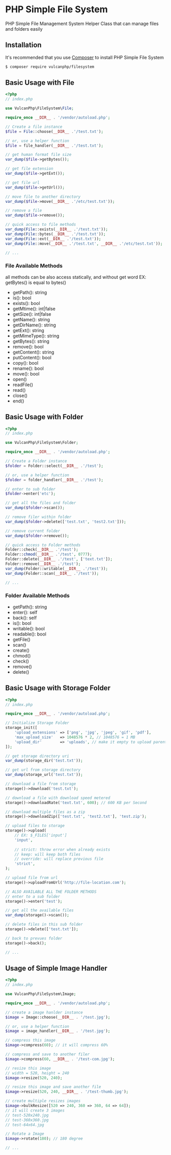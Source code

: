 # PHP Simple File System
PHP Simple File Management System Helper Class that can manage files and folders easily

## Installation

It's recommended that you use [Composer](https://getcomposer.org/) to install PHP Simple File System

```bash
$ composer require vulcanphp/filesystem
```

## Basic Usage with File

```php
<?php
// index.php

use VulcanPhp\FileSystem\File;

require_once __DIR__ . '/vendor/autoload.php';

// Create a file instance
$file = File::choose(__DIR__ .'/test.txt');

// or, use a helper function
$file = file_handler(__DIR__ .'/test.txt');

// get human format file size
var_dump($file->getBytes());

// get file extension
var_dump($file->getExt());

// get file url
var_dump($file->getUrl());

// move file to another directory
var_dump($file->move(__DIR__ .'/etc/test.txt'));

// remove a file
var_dump($file->remove());

// quick access to file methods
var_dump(File::exists(__DIR__ .'/test.txt'));
var_dump(File::bytes(__DIR__ .'/test.txt'));
var_dump(File::ext(__DIR__ .'/test.txt'));
var_dump(File::move(__DIR__ .'/test.txt', __DIR__ .'/etc/test.txt'));

// ...
```
### File Available Methods
all methods can be also access statically, and without get word EX: getBytes() is equal to bytes()
- getPath(): string
- is(): bool
- exists(): bool
- getMtime(): int|false
- getSize(): int|false
- getName(): string
- getDirName(): string
- getExt(): string
- getMimeType(): string
- getBytes(): string
- remove(): bool
- getContent(): string
- putContent(): bool
- copy(): bool
- rename(): bool
- move(): bool
- open()
- readFile()
- read()
- close()
- end()

## Basic Usage with Folder

```php
<?php
// index.php

use VulcanPhp\FileSystem\Folder;

require_once __DIR__ . '/vendor/autoload.php';

// Create a Folder instance
$folder = Folder::select(__DIR__ .'/test');

// or, use a helper function
$folder = folder_handler(__DIR__ .'/test');

// enter to sub folder
$folder->enter('etc');

// get all the files and folder
var_dump($folder->scan());

// remove filer within folder
var_dump($folder->delete(['test.txt', 'test2.txt']));

// remove current folder
var_dump($folder->remove());

// quick access to Folder methods
Folder::check(__DIR__ .'/test');
Folder::chmod(__DIR__ .'/test', 0777);
Folder::delete(__DIR__ .'/test', ['text.txt']);
Folder::remove(__DIR__ .'/test');
var_dump(Folder::writable(__DIR__ .'/test'));
var_dump(Folder::scan(__DIR__ .'/test'));

// ...
```
### Folder Available Methods
- getPath(): string
- enter(): self
- back(): self
- is(): bool
- writable(): bool
- readable(): bool
- getFile()
- scan()
- create()
- chmod()
- check()
- remove()
- delete()

## Basic Usage with Storage Folder

```php
<?php
// index.php

require_once __DIR__ . '/vendor/autoload.php';

// Initialize Storage Folder
storage_init([
    'upload_extensions' => ['png', 'jpg', 'jpeg', 'gif', 'pdf'],
    'max_upload_size'   => 1048576 * 2, // 1048576 = 1 MB
    'upload_dir'        => 'uploads', // make it empty to upload parent folder
]);

// get storage directory uri
var_dump(storage_dir('test.txt'));

// get url from storage directory
var_dump(storage_url('test.txt'));

// download a file from storage 
storage()->download('test.txt');

// download a file with download speed metered
storage()->downloadRate('text.txt', 600); // 600 KB per Second

// download multiple files as a zip
storage()->downloadZip(['test.txt', 'test2.txt'], 'test.zip');

// upload files to storage
storage()->upload(
    // EX: $_FILES['input']
    'input',
    
    // strict: throw error when already exists
    // keep: will keep both files
    // override: will replace previous file
    'strict',
);

// upload file from url
storage()->uploadFromUrl('http://file-location.com');

// ALSO AVAILABLE ALL THE FOLDER METHODS
// enter to a sub folder
storage()->enter('test');

// get all the available files
var_dump(storage()->scan());

// delete files in this sub folder
storage()->delete(['test.txt']);

// back to prevues folder
storage()->back();

// ...
```

## Usage of Simple Image Handler
```php
<?php
// index.php

use VulcanPhp\FileSystem\Image;

require_once __DIR__ . '/vendor/autoload.php';

// create a image hanlder instance
$image = Image::choose(__DIR__ . '/test.jpg');

// or, use a helper function
$image = image_handler(__DIR__ . '/test.jpg');

// compress this image
$image->compress(60); // it will compress 60%

// compress and save to another filer
$image->compress(60, __DIR__ . '/test-com.jpg');

// resize this image
// width = 520, height = 240
$image->resize(520, 240);

// resize this image and save another file
$image->resize(520, 240, __DIR__ . '/test-thumb.jpg');

// create multiple resizes images 
$image->bulkResize([520 => 240, 360 => 360, 64 => 64]);
// it will create 3 images
// test-520x240.jpg
// test-360x360.jpg
// test-64x64.jpg

// Rotate a Image
$image->rotate(180); // 180 degree

// ...
```